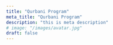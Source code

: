 ```yaml
---
title: "Qurbani Program"
meta_title: "Qurbani Program"
description: "this is meta description"
# image: "/images/avatar.jpg"
draft: false
---
```

